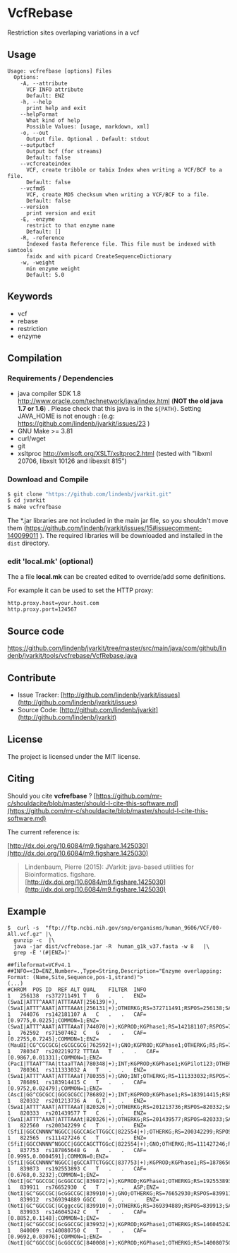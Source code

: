 # VcfRebase

Restriction sites overlaping variations in a vcf


## Usage

```
Usage: vcfrefbase [options] Files
  Options:
    -A, --attribute
      VCF INFO attribute
      Default: ENZ
    -h, --help
      print help and exit
    --helpFormat
      What kind of help
      Possible Values: [usage, markdown, xml]
    -o, --out
      Output file. Optional . Default: stdout
    --outputbcf
      Output bcf (for streams)
      Default: false
    --vcfcreateindex
      VCF, create tribble or tabix Index when writing a VCF/BCF to a file.
      Default: false
    --vcfmd5
      VCF, create MD5 checksum when writing a VCF/BCF to a file.
      Default: false
    --version
      print version and exit
    -E, -enzyme
      restrict to that enzyme name
      Default: []
    -R, -reference
      Indexed fasta Reference file. This file must be indexed with samtools 
      faidx and with picard CreateSequenceDictionary
    -w, -weight
      min enzyme weight
      Default: 5.0

```


## Keywords

 * vcf
 * rebase
 * restriction
 * enzyme


## Compilation

### Requirements / Dependencies

* java compiler SDK 1.8 http://www.oracle.com/technetwork/java/index.html (**NOT the old java 1.7 or 1.6**) . Please check that this java is in the `${PATH}`. Setting JAVA_HOME is not enough : (e.g: https://github.com/lindenb/jvarkit/issues/23 )
* GNU Make >= 3.81
* curl/wget
* git
* xsltproc http://xmlsoft.org/XSLT/xsltproc2.html (tested with "libxml 20706, libxslt 10126 and libexslt 815")


### Download and Compile

```bash
$ git clone "https://github.com/lindenb/jvarkit.git"
$ cd jvarkit
$ make vcfrefbase
```

The *.jar libraries are not included in the main jar file, so you shouldn't move them (https://github.com/lindenb/jvarkit/issues/15#issuecomment-140099011 ).
The required libraries will be downloaded and installed in the `dist` directory.

### edit 'local.mk' (optional)

The a file **local.mk** can be created edited to override/add some definitions.

For example it can be used to set the HTTP proxy:

```
http.proxy.host=your.host.com
http.proxy.port=124567
```
## Source code 

[https://github.com/lindenb/jvarkit/tree/master/src/main/java/com/github/lindenb/jvarkit/tools/vcfrebase/VcfRebase.java
](https://github.com/lindenb/jvarkit/tree/master/src/main/java/com/github/lindenb/jvarkit/tools/vcfrebase/VcfRebase.java
)
## Contribute

- Issue Tracker: [http://github.com/lindenb/jvarkit/issues](http://github.com/lindenb/jvarkit/issues)
- Source Code: [http://github.com/lindenb/jvarkit](http://github.com/lindenb/jvarkit)

## License

The project is licensed under the MIT license.

## Citing

Should you cite **vcfrefbase** ? [https://github.com/mr-c/shouldacite/blob/master/should-I-cite-this-software.md](https://github.com/mr-c/shouldacite/blob/master/should-I-cite-this-software.md)

The current reference is:

[http://dx.doi.org/10.6084/m9.figshare.1425030](http://dx.doi.org/10.6084/m9.figshare.1425030)

> Lindenbaum, Pierre (2015): JVarkit: java-based utilities for Bioinformatics. figshare.
> [http://dx.doi.org/10.6084/m9.figshare.1425030](http://dx.doi.org/10.6084/m9.figshare.1425030)

 
 ## Example
 

 ```
 $  curl -s  "ftp://ftp.ncbi.nih.gov/snp/organisms/human_9606/VCF/00-All.vcf.gz" |\
   gunzip -c  |\
   java -jar dist/vcfrebase.jar -R  human_g1k_v37.fasta -w 8   |\
   grep -E '(#|ENZ=)' 

##fileformat=VCFv4.1
##INFO=<ID=ENZ,Number=.,Type=String,Description="Enzyme overlapping: Format: (Name,Site,Sequence,pos-1,strand)">
(...)
#CHROM	POS	ID	REF	ALT	QUAL	FILTER	INFO
1	256138	rs372711491	T	G	.	.	ENZ=(SwaI|ATTT^AAAT|ATTTAAAT|256139|+),(SwaI|ATTT^AAAT|ATTTAAAt|256131|+);OTHERKG;RS=372711491;RSPOS=256138;SAO=0;SSR=0;VC=SNV;VP=0x050000000001000002000100;WGT=1;dbSNPBuildID=138
1	744076	rs142181107	A	C	.	.	CAF=[0.9775,0.0225];COMMON=1;ENZ=(SwaI|ATTT^AAAT|ATTTAAaT|744070|+);KGPROD;KGPhase1;RS=142181107;RSPOS=744076;SAO=0;SSR=0;VC=SNV;VP=0x050000000001100014000100;WGT=1;dbSNPBuildID=134
1	762592	rs71507462	C	G	.	.	CAF=[0.2755,0.7245];COMMON=1;ENZ=(MauBI|CG^CGCGCG|cGCGCGCG|762592|+);GNO;KGPROD;KGPhase1;OTHERKG;R5;RS=71507462;RSPOS=762592;SAO=0;SLO;SSR=0;VC=SNV;VP=0x050100020001100116000100;WGT=1;dbSNPBuildID=130
1	780347	rs202219272	TTTAA	T	.	.	CAF=[0.9867,0.01331];COMMON=1;ENZ=(PacI|TTAAT^TAA|ttaaTTAA|780348|+);INT;KGPROD;KGPhase1;KGPilot123;OTHERKG;RS=202219272;RSPOS=780348;SAO=0;SSR=0;VC=DIV;VP=0x05000008000110001e000200;WGT=1;dbSNPBuildID=137
1	780361	rs111333032	A	T	.	.	ENZ=(SwaI|ATTT^AAAT|ATTTAAaT|780355|+);GNO;INT;OTHERKG;RS=111333032;RSPOS=780361;SAO=0;SLO;SSR=0;VC=SNV;VP=0x050100080001000102000100;WGT=1;dbSNPBuildID=132
1	786891	rs183914415	C	T	.	.	CAF=[0.9752,0.02479];COMMON=1;ENZ=(AscI|GG^CGCGCC|GGCGCGCC|786892|+);INT;KGPROD;KGPhase1;RS=183914415;RSPOS=786891;SAO=0;SSR=0;VC=SNV;VP=0x050000080001100014000100;WGT=1;dbSNPBuildID=135
1	820332	rs201213736	A	G,T	.	.	ENZ=(SwaI|ATTT^AAAT|ATTTAAaT|820326|+);OTHERKG;RS=201213736;RSPOS=820332;SAO=0;SSR=0;VC=SNV;VP=0x050000000001000002000100;WGT=1;dbSNPBuildID=137
1	820333	rs201439577	T	C	.	.	ENZ=(SwaI|ATTT^AAAT|ATTTAAAt|820326|+);OTHERKG;RS=201439577;RSPOS=820333;SAO=0;SSR=0;VC=SNV;VP=0x050000000001000002000100;WGT=1;dbSNPBuildID=137
1	822560	rs200342299	C	T	.	.	ENZ=(SfiI|GGCCNNNN^NGGCC|GGCCAGcTTGGCC|822554|+);OTHERKG;RS=200342299;RSPOS=822560;SAO=0;SSR=0;VC=SNV;VP=0x050000000001000002000100;WGT=1;dbSNPBuildID=137
1	822565	rs111427246	C	T	.	.	ENZ=(SfiI|GGCCNNNN^NGGCC|GGCCAGCTTGGcC|822554|+);GNO;OTHERKG;RS=111427246;RSPOS=822565;SAO=0;SLO;SSR=0;VC=SNV;VP=0x050100000001000102000100;WGT=1;dbSNPBuildID=132
1	837753	rs187865648	G	A	.	.	CAF=[0.9995,0.0004591];COMMON=0;ENZ=(SfiI|GGCCNNNN^NGGCC|gGCCATTCTGGCC|837753|+);KGPROD;KGPhase1;RS=187865648;RSPOS=837753;SAO=0;SSR=0;VC=SNV;VP=0x050000000001000014000100;WGT=1;dbSNPBuildID=135
1	839873	rs192553893	C	T	.	.	CAF=[0.6768,0.3232];COMMON=1;ENZ=(NotI|GC^GGCCGC|GcGGCCGC|839872|+);KGPROD;KGPhase1;OTHERKG;RS=192553893;RSPOS=839873;SAO=0;SSR=0;VC=SNV;VP=0x050000000001100016000100;WGT=1;dbSNPBuildID=135
1	839911	rs76652930	C	T	.	.	ASP;ENZ=(NotI|GC^GGCCGC|GcGGCCGC|839910|+);GNO;OTHERKG;RS=76652930;RSPOS=839911;SAO=0;SSR=0;VC=SNV;VP=0x050000000005000102000100;WGT=1;dbSNPBuildID=131
1	839912	rs369394889	GGCC	G	.	.	ENZ=(NotI|GC^GGCCGC|GCggccGC|839910|+);OTHERKG;RS=369394889;RSPOS=839913;SAO=0;SSR=0;VC=DIV;VP=0x050000000001000002000200;WGT=1;dbSNPBuildID=138
1	839933	rs146045242	C	T	.	.	CAF=[0.8852,0.1148];COMMON=1;ENZ=(NotI|GC^GGCCGC|GcGGCCGC|839932|+);KGPROD;KGPhase1;OTHERKG;RS=146045242;RSPOS=839933;SAO=0;SSR=0;VC=SNV;VP=0x050000000001100016000100;WGT=1;dbSNPBuildID=134
1	840009	rs140080750	C	T	.	.	CAF=[0.9692,0.03076];COMMON=1;ENZ=(NotI|GC^GGCCGC|GcGGCCGC|840008|+);KGPROD;KGPhase1;OTHERKG;RS=140080750;RSPOS=840009;SAO=0;SSR=0;VC=SNV;VP=0x050000000001100016000100;WGT=1;dbSNPBuildID=134
```
 

